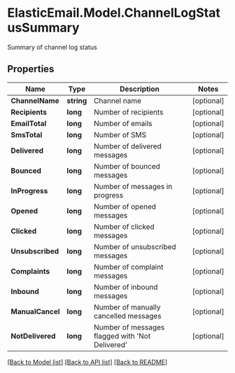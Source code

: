 # ElasticEmail.Model.ChannelLogStatusSummary
Summary of channel log status

## Properties

Name | Type | Description | Notes
------------ | ------------- | ------------- | -------------
**ChannelName** | **string** | Channel name | [optional] 
**Recipients** | **long** | Number of recipients | [optional] 
**EmailTotal** | **long** | Number of emails | [optional] 
**SmsTotal** | **long** | Number of SMS | [optional] 
**Delivered** | **long** | Number of delivered messages | [optional] 
**Bounced** | **long** | Number of bounced messages | [optional] 
**InProgress** | **long** | Number of messages in progress | [optional] 
**Opened** | **long** | Number of opened messages | [optional] 
**Clicked** | **long** | Number of clicked messages | [optional] 
**Unsubscribed** | **long** | Number of unsubscribed messages | [optional] 
**Complaints** | **long** | Number of complaint messages | [optional] 
**Inbound** | **long** | Number of inbound messages | [optional] 
**ManualCancel** | **long** | Number of manually cancelled messages | [optional] 
**NotDelivered** | **long** | Number of messages flagged with &#39;Not Delivered&#39; | [optional] 

[[Back to Model list]](../README.md#documentation-for-models) [[Back to API list]](../README.md#documentation-for-api-endpoints) [[Back to README]](../README.md)

